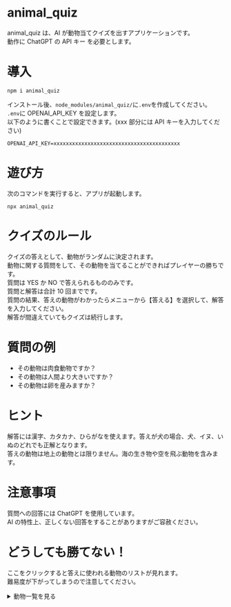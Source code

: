 # animal_quiz

animal_quiz は、AI が動物当てクイズを出すアプリケーションです。<br>
動作に ChatGPT の API キー を必要とします。

# 導入

```
npm i animal_quiz
```

インストール後、`node_modules/animal_quiz/`に`.env`を作成してください。<br>
`.env`に OPENAI_API_KEY を設定します。<br>
以下のように書くことで設定できます。(xxx 部分には API キーを入力してください)<br>

```
OPENAI_API_KEY=xxxxxxxxxxxxxxxxxxxxxxxxxxxxxxxxxxxxxxxxx
```

# 遊び方

次のコマンドを実行すると、アプリが起動します。

```
npx animal_quiz
```

# クイズのルール

クイズの答えとして、動物がランダムに決定されます。<br>
動物に関する質問をして、その動物を当てることができればプレイヤーの勝ちです。<br>
質問は YES か NO で答えられるもののみです。<br>
質問と解答は合計 10 回までです。<br>
質問の結果、答えの動物がわかったらメニューから【答える】を選択して、解答を入力してください。<br>
解答が間違えていてもクイズは続行します。

# 質問の例

- その動物は肉食動物ですか？
- その動物は人間より大きいですか？
- その動物は卵を産みますか？

# ヒント

解答には漢字、カタカナ、ひらがなを使えます。答えが犬の場合、犬、イヌ、いぬのどれでも正解となります。<br>
答えの動物は地上の動物とは限りません。海の生き物や空を飛ぶ動物を含みます。

# 注意事項

質問への回答には ChatGPT を使用しています。<br>
AI の特性上、正しくない回答をすることがありますがご容赦ください。

# どうしても勝てない！

ここをクリックすると答えに使われる動物のリストが見れます。<br>
難易度が下がってしまうので注意してください。

<details>
<summary>動物一覧を見る</summary>
犬
熊
人間
猿
羊
山羊
鶏
烏
雀
鮫
海豚
鯨
アルパカ
馬
駱駝
虎
ライオン
猫
ティラノサウルス
象
キリン
トカゲ
ヘビ
ハムスター
リス
ネズミ
</details>
